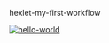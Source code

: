 hexlet-my-first-workflow

[![hello-world](https://github.com/Walle1997/hexlet-my-first-workflow/actions/workflows/hello-world.yml/badge.svg)](https://github.com/Walle1997/hexlet-my-first-workflow/actions/workflows/hello-world.yml)
